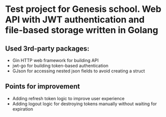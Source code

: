 # Test project for Genesis school. Web API with JWT authentication and file-based storage written in Golang

## Used 3rd-party packages:
- Gin HTTP web framework for building API
- jwt-go for building token-based authentication
- GJson for accessing nested json fields to avoid creating a struct

## Points for improvement
- Adding refresh token logic to improve user experience
- Adding logout logic for destroying tokens manually without waiting for expiration
